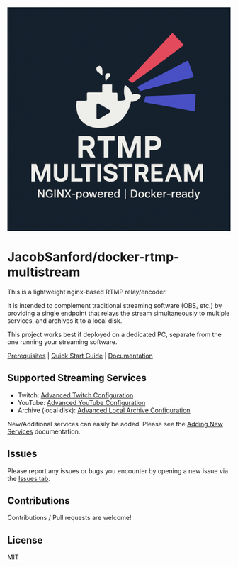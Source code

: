 <center><img src="thumbnail.png" alt="docker-rtmp-multistream"/></center>

# JacobSanford/docker-rtmp-multistream
This is a lightweight nginx-based RTMP relay/encoder.

It is intended to complement traditional streaming software (OBS, etc.) by providing a single endpoint that relays the stream simultaneously to multiple services, and archives it to a local disk.

This project works best if deployed on a dedicated PC, separate from the one running your streaming software.

[Prerequisites](docs/requirements.md) | [Quick Start Guide](docs/quickstart.md) | [Documentation](docs/README.md)

## Supported Streaming Services
* Twitch: [Advanced Twitch Configuration](docs/services/twitch.md)
* YouTube: [Advanced YouTube Configuration](docs/services/youtube.md)
* Archive (local disk): [Advanced Local Archive Configuration](docs/services/archive.md)

New/Additional services can easily be added. Please see the [Adding New Services](docs/services/new.md) documentation.

## Issues
Please report any issues or bugs you encounter by opening a new issue via the [Issues tab](https://github.com/JacobSanford/docker-rtmp-multistream/issues).

## Contributions
Contributions / Pull requests are welcome!

## License
MIT
